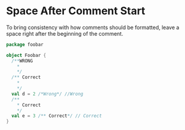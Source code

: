 # Space After Comment Start

To bring consistency with how comments should be formatted, leave a space right after the beginning of the comment.

```scala
package foobar

object Foobar {
  /**WRONG
    *
    */
  /** Correct
    *
    */
  val d = 2 /*Wrong*/ //Wrong
  /**
    * Correct
    */
  val e = 3 /** Correct*/ // Correct
}
```

